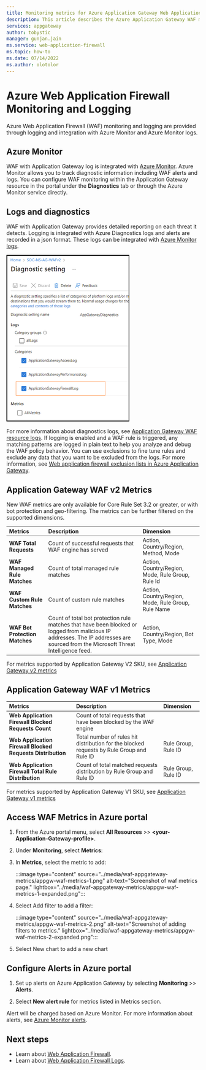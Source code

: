 ```yaml
---
title: Monitoring metrics for Azure Application Gateway Web Application Firewall metrics
description: This article describes the Azure Application Gateway WAF monitoring metrics.
services: appgateway
author: tobystic
manager: gunjan.jain 
ms.service: web-application-firewall
ms.topic: how-to
ms.date: 07/14/2022
ms.author: olotolor
---
```


# Azure Web Application Firewall Monitoring and Logging

Azure Web Application Firewall (WAF) monitoring and logging are provided through logging and integration with Azure Monitor and Azure Monitor logs.

## Azure Monitor

WAF with Application Gateway log is integrated with [Azure Monitor](../../azure-monitor/overview.md). Azure Monitor allows you to track diagnostic information including WAF alerts and logs. You can configure WAF monitoring within the Application Gateway resource in the portal under the **Diagnostics** tab or through the Azure Monitor service directly.

## Logs and diagnostics

WAF with Application Gateway provides detailed reporting on each threat it detects. Logging is integrated with Azure Diagnostics logs and alerts are recorded in a json format. These logs can be integrated with [Azure Monitor logs](../../azure-monitor/insights/azure-networking-analytics.md).

![WAFDiag](../media/waf-appgateway-metrics/waf-appgateway-diagnostic.png)

For more information about diagnostics logs, see [Application Gateway WAF resource logs](../ag/web-application-firewall-logs.md).  If logging is enabled and a WAF rule is triggered, any matching patterns are logged in plain text to help you analyze and debug the WAF policy behavior. You can use exclusions to fine tune rules and exclude any data that you want to be excluded from the logs. For more information, see [Web application firewall exclusion lists in Azure Application Gateway](../ag/application-gateway-waf-configuration.md).



## Application Gateway WAF v2 Metrics  

New WAF metrics are only available for Core Rule Set 3.2 or greater, or with bot protection and geo-filtering. The metrics can be further filtered on the supported dimensions.
 
|**Metrics**|**Description**|**Dimension**|
| :------------------| :-------------------------------------| :-----------------|
|**WAF Total Requests**|Count of successful requests that WAF engine has served| Action, Country/Region, Method, Mode|
|**WAF Managed Rule Matches**|Count of total managed rule matches| Action, Country/Region, Mode, Rule Group, Rule Id |
|**WAF Custom Rule Matches**|Count of custom rule matches| Action, Country/Region, Mode, Rule Group, Rule Name|
|**WAF Bot Protection Matches**|Count of total bot protection rule matches that have been blocked or logged from malicious IP addresses. The IP addresses are sourced from the Microsoft Threat Intelligence feed.| Action, Country/Region, Bot Type, Mode|

For metrics supported by Application Gateway V2 SKU, see [Application Gateway v2 metrics](../../application-gateway/application-gateway-metrics.md#metrics-supported-by-application-gateway-v2-sku)

## Application Gateway WAF v1 Metrics

|**Metrics**|**Description**|**Dimension**|
| :------------------| :-------------------------------------| :-----------------|
|**Web Application Firewall Blocked Requests Count**|Count of total requests that have been blocked by the WAF engine||
|**Web Application Firewall Blocked Requests Distribution**|Total number of rules hit distribution for the blocked requests by Rule Group and Rule ID|Rule Group, Rule ID|
|**Web Application Firewall Total Rule Distribution**|Count of total matched requests distribution by Rule Group and Rule ID |Rule Group, Rule ID|  

For metrics supported by Application Gateway V1 SKU, see [Application Gateway v1 metrics](../../application-gateway/application-gateway-metrics.md#metrics-supported-by-application-gateway-v1-sku)


 ## Access WAF Metrics in Azure portal

1. From the Azure portal menu, select **All Resources** >> **\<your-Application-Gateway-profile>**.

2. Under **Monitoring**, select **Metrics**:

3. In **Metrics**, select the metric to add:  
 
    :::image type="content" source="../media/waf-appgateway-metrics/appgw-waf-metrics-1.png" alt-text="Screenshot of waf metrics page." lightbox="../media/waf-appgateway-metrics/appgw-waf-metrics-1-expanded.png":::
 
4. Select Add filter to add a filter:

   :::image type="content" source="../media/waf-appgateway-metrics/appgw-waf-metrics-2.png" alt-text="Screenshot of adding filters to metrics." lightbox="../media/waf-appgateway-metrics/appgw-waf-metrics-2-expanded.png":::

 5. Select New chart to add a new chart
 
 ## Configure Alerts in Azure portal

1. Set up alerts on Azure Application Gateway by selecting **Monitoring** >> **Alerts**.

1. Select **New alert rule** for metrics listed in Metrics section.

Alert will be charged based on Azure Monitor. For more information about alerts, see [Azure Monitor alerts](../../azure-monitor/alerts/alerts-overview.md).

## Next steps

- Learn about [Web Application Firewall](../overview.md).
- Learn about [Web Application Firewall Logs](../ag/web-application-firewall-logs.md).
